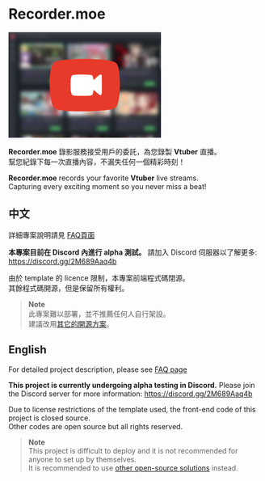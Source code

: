 # Recorder.moe

<img src="https://github.com/Recorder-moe/.github/raw/master/page.png" width="60%"/>

**Recorder.moe** 錄影服務接受用戶的委託，為您錄製 **Vtuber** 直播。\
幫您紀錄下每一次直播內容，不漏失任何一個精彩時刻！

**Recorder.moe** records your favorite **Vtuber** live streams.\
Capturing every exciting moment so you never miss a beat!

## 中文

詳細專案說明請見 [FAQ頁面](https://alpha.recorder.moe/pages/faq)

**本專案目前在 Discord 內進行 alpha 測試。**
請加入 Discord 伺服器以了解更多: <https://discord.gg/2M689Aaq4b>

由於 template 的 licence 限制，本專案前端程式碼閉源。\
其餘程式碼開源，但是保留所有權利。

> **Note**\
> 此專案難以部署，並不推薦任何人自行架設。\
> 建議改用[其它的開源方案](https://blog.maki0419.com/2020/11/docker-youtube-dl-auto-recording-live-dl.html)。

## English

For detailed project description, please see [FAQ page](https://alpha.recorder.moe/pages/faq)

**This project is currently undergoing alpha testing in Discord.**
Please join the Discord server for more information: <https://discord.gg/2M689Aaq4b>

Due to license restrictions of the template used, the front-end code of this project is closed source.\
Other codes are open source but all rights reserved.

> **Note**\
> This project is difficult to deploy and it is not recommended for anyone to set up by themselves.\
> It is recommended to use [other open-source solutions](https://blog.maki0419.com/2020/11/docker-youtube-dl-auto-recording-live-dl.html) instead.
